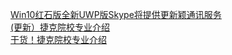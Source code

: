   
[Win10红石版全新UWP版Skype将提供更新颖通讯服务](http://www.dianyue.me/archives/778/4clbpc9u8iiyh1ko/)  
[(更新）捷克院校专业介绍](http://www.dianyue.me/archives/675/eos1jbh55xd43jfa/)  
[干货！捷克院校专业介绍](http://www.dianyue.me/archives/671/mqq498kq129n18c5/)